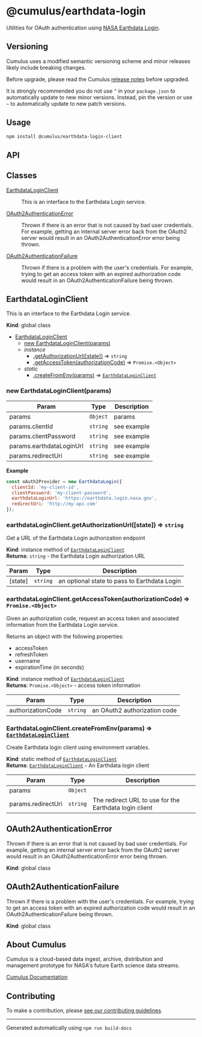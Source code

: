 # @cumulus/earthdata-login

Utilities for OAuth authentication using
[NASA Earthdata Login](https://urs.earthdata.nasa.gov/).

## Versioning

Cumulus uses a modified semantic versioning scheme and minor releases likely
include breaking changes.

Before upgrade, please read the Cumulus
[release notes](https://github.com/nasa/cumulus/releases) before upgraded.

It is strongly recommended you do not use `^` in your `package.json` to
automatically update to new minor versions. Instead, pin the version or use `~`
to automatically update to new patch versions.

## Usage

```bash
npm install @cumulus/earthdata-login-client
```

## API

## Classes

<dl>
<dt><a href="#EarthdataLoginClient">EarthdataLoginClient</a></dt>
<dd><p>This is an interface to the Earthdata Login service.</p>
</dd>
<dt><a href="#OAuth2AuthenticationError">OAuth2AuthenticationError</a></dt>
<dd><p>Thrown if there is an error that is not caused by bad user credentials.
For example, getting an internal server error back from the OAuth2 server
would result in an OAuth2AuthenticationError error being thrown.</p>
</dd>
<dt><a href="#OAuth2AuthenticationFailure">OAuth2AuthenticationFailure</a></dt>
<dd><p>Thrown if there is a problem with the user&#39;s credentials.  For example,
trying to get an access token with an expired authorization code would result
in an OAuth2AuthenticationFailure being thrown.</p>
</dd>
</dl>

<a name="EarthdataLoginClient"></a>

## EarthdataLoginClient
This is an interface to the Earthdata Login service.

**Kind**: global class  

* [EarthdataLoginClient](#EarthdataLoginClient)
    * [new EarthdataLoginClient(params)](#new_EarthdataLoginClient_new)
    * _instance_
        * [.getAuthorizationUrl([state])](#EarthdataLoginClient+getAuthorizationUrl) ⇒ <code>string</code>
        * [.getAccessToken(authorizationCode)](#EarthdataLoginClient+getAccessToken) ⇒ <code>Promise.&lt;Object&gt;</code>
    * _static_
        * [.createFromEnv(params)](#EarthdataLoginClient.createFromEnv) ⇒ [<code>EarthdataLoginClient</code>](#EarthdataLoginClient)

<a name="new_EarthdataLoginClient_new"></a>

### new EarthdataLoginClient(params)

| Param | Type | Description |
| --- | --- | --- |
| params | <code>Object</code> | params |
| params.clientId | <code>string</code> | see example |
| params.clientPassword | <code>string</code> | see example |
| params.earthdataLoginUrl | <code>string</code> | see example |
| params.redirectUri | <code>string</code> | see example |

**Example**  
```js
const oAuth2Provider = new EarthdataLogin({
  clientId: 'my-client-id',
  clientPassword: 'my-client-password',
  earthdataLoginUrl: 'https://earthdata.login.nasa.gov',
  redirectUri: 'http://my-api.com'
});
```
<a name="EarthdataLoginClient+getAuthorizationUrl"></a>

### earthdataLoginClient.getAuthorizationUrl([state]) ⇒ <code>string</code>
Get a URL of the Earthdata Login authorization endpoint

**Kind**: instance method of [<code>EarthdataLoginClient</code>](#EarthdataLoginClient)  
**Returns**: <code>string</code> - the Earthdata Login authorization URL  

| Param | Type | Description |
| --- | --- | --- |
| [state] | <code>string</code> | an optional state to pass to Earthdata Login |

<a name="EarthdataLoginClient+getAccessToken"></a>

### earthdataLoginClient.getAccessToken(authorizationCode) ⇒ <code>Promise.&lt;Object&gt;</code>
Given an authorization code, request an access token and associated
information from the Earthdata Login service.

Returns an object with the following properties:

- accessToken
- refreshToken
- username
- expirationTime (in seconds)

**Kind**: instance method of [<code>EarthdataLoginClient</code>](#EarthdataLoginClient)  
**Returns**: <code>Promise.&lt;Object&gt;</code> - access token information  

| Param | Type | Description |
| --- | --- | --- |
| authorizationCode | <code>string</code> | an OAuth2 authorization code |

<a name="EarthdataLoginClient.createFromEnv"></a>

### EarthdataLoginClient.createFromEnv(params) ⇒ [<code>EarthdataLoginClient</code>](#EarthdataLoginClient)
Create Earthdata login client using environment variables.

**Kind**: static method of [<code>EarthdataLoginClient</code>](#EarthdataLoginClient)  
**Returns**: [<code>EarthdataLoginClient</code>](#EarthdataLoginClient) - An Earthdata login client  

| Param | Type | Description |
| --- | --- | --- |
| params | <code>Object</code> |  |
| params.redirectUri | <code>string</code> | The redirect URL to use for the Earthdata login client |

<a name="OAuth2AuthenticationError"></a>

## OAuth2AuthenticationError
Thrown if there is an error that is not caused by bad user credentials.
For example, getting an internal server error back from the OAuth2 server
would result in an OAuth2AuthenticationError error being thrown.

**Kind**: global class  
<a name="OAuth2AuthenticationFailure"></a>

## OAuth2AuthenticationFailure
Thrown if there is a problem with the user's credentials.  For example,
trying to get an access token with an expired authorization code would result
in an OAuth2AuthenticationFailure being thrown.

**Kind**: global class  

## About Cumulus

Cumulus is a cloud-based data ingest, archive, distribution and management
prototype for NASA's future Earth science data streams.

[Cumulus Documentation](https://nasa.github.io/cumulus)

## Contributing

To make a contribution, please
[see our contributing guidelines](https://github.com/nasa/cumulus/blob/master/CONTRIBUTING.md).

---
Generated automatically using `npm run build-docs`
